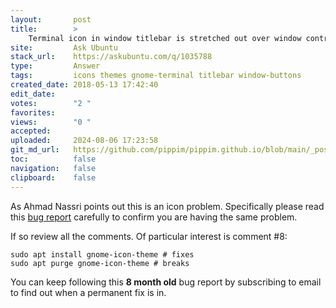 ```yaml
---
layout:       post
title:        >
    Terminal icon in window titlebar is stretched out over window control buttons
site:         Ask Ubuntu
stack_url:    https://askubuntu.com/q/1035788
type:         Answer
tags:         icons themes gnome-terminal titlebar window-buttons
created_date: 2018-05-13 17:42:40
edit_date:    
votes:        "2 "
favorites:    
views:        "0 "
accepted:     
uploaded:     2024-08-06 17:23:58
git_md_url:   https://github.com/pippim/pippim.github.io/blob/main/_posts/2018/2018-05-13-Terminal-icon-in-window-titlebar-is-stretched-out-over-window-control-buttons.md
toc:          false
navigation:   false
clipboard:    false
---
```


As Ahmad Nassri points out this is an icon problem. Specifically please read this [bug report][1] carefully to confirm you are having the same problem.

If so review all the comments. Of particular interest is comment #8:

``` 
sudo apt install gnome-icon-theme # fixes
sudo apt purge gnome-icon-theme # breaks
```

You can keep following this **8 month old** bug report by subscribing to email to find out when a permanent fix is in.

  [1]: https://bugs.launchpad.net/ubuntu/+source/ubuntu-themes/+bug/1718238

